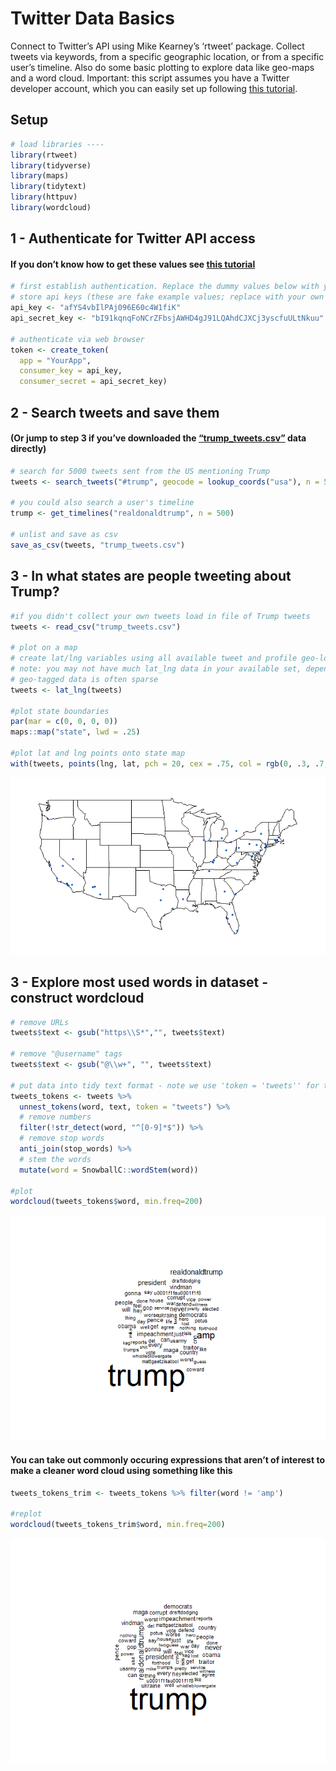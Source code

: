Twitter Data Basics
================

Connect to Twitter’s API using Mike Kearney’s ‘rtweet’ package. Collect
tweets via keywords, from a specific geographic location, or from a
specific user’s timeline. Also do some basic plotting to explore data
like geo-maps and a word cloud. Important: this script assumes you have
a Twitter developer account, which you can easily set up following [this
tutorial](https://rtweet.info/articles/auth.html).

## Setup

``` r
# load libraries ----
library(rtweet)
library(tidyverse)
library(maps)
library(tidytext)
library(httpuv)
library(wordcloud)
```

## 1 - Authenticate for Twitter API access

#### If you don’t know how to get these values see [this tutorial](https://rtweet.info/articles/auth.html)

``` r
# first establish authentication. Replace the dummy values below with your own
# store api keys (these are fake example values; replace with your own keys)
api_key <- "afYS4vbIlPAj096E60c4W1fiK"
api_secret_key <- "bI91kqnqFoNCrZFbsjAWHD4gJ91LQAhdCJXCj3yscfuULtNkuu"

# authenticate via web browser
token <- create_token(
  app = "YourApp",
  consumer_key = api_key,
  consumer_secret = api_secret_key)
```

## 2 - Search tweets and save them

#### (Or jump to step 3 if you’ve downloaded the [“trump\_tweets.csv”](https://drive.google.com/file/d/16CrtaNqrNjMDGB5m9PIjAHH1MrUgiBej/view?usp=sharing) data directly)

``` r
# search for 5000 tweets sent from the US mentioning Trump
tweets <- search_tweets("#trump", geocode = lookup_coords("usa"), n = 5000)

# you could also search a user's timeline
trump <- get_timelines("realdonaldtrump", n = 500)

# unlist and save as csv
save_as_csv(tweets, "trump_tweets.csv")
```

## 3 - In what states are people tweeting about Trump?

``` r
#if you didn't collect your own tweets load in file of Trump tweets
tweets <- read_csv("trump_tweets.csv")

# plot on a map
# create lat/lng variables using all available tweet and profile geo-location data
# note: you may not have much lat_lng data in your available set, depends on which users appear in your set
# geo-tagged data is often sparse
tweets <- lat_lng(tweets)

#plot state boundaries
par(mar = c(0, 0, 0, 0))
maps::map("state", lwd = .25)

#plot lat and lng points onto state map
with(tweets, points(lng, lat, pch = 20, cex = .75, col = rgb(0, .3, .7, .75)))
```

![](twitter_basics_files/figure-gfm/map-1.png)<!-- -->

## 3 - Explore most used words in dataset - construct wordcloud

``` r
# remove URLs
tweets$text <- gsub("https\\S*","", tweets$text)

# remove "@username" tags
tweets$text <- gsub("@\\w+", "", tweets$text) 

# put data into tidy text format - note we use 'token = 'tweets'' for twitter-specific text preprocessing
tweets_tokens <- tweets %>% 
  unnest_tokens(word, text, token = "tweets") %>% 
  # remove numbers
  filter(!str_detect(word, "^[0-9]*$")) %>%
  # remove stop words
  anti_join(stop_words) %>%
  # stem the words
  mutate(word = SnowballC::wordStem(word))

#plot
wordcloud(tweets_tokens$word, min.freq=200)
```

![](twitter_basics_files/figure-gfm/wordcloud-1.png)<!-- -->

#### You can take out commonly occuring expressions that aren’t of interest to make a cleaner word cloud using something like this

``` r
tweets_tokens_trim <- tweets_tokens %>% filter(word != 'amp')

#replot
wordcloud(tweets_tokens_trim$word, min.freq=200)
```

![](twitter_basics_files/figure-gfm/wordcloud2-1.png)<!-- -->

